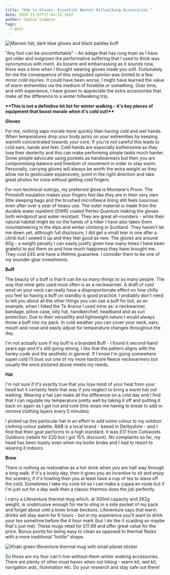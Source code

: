```yaml
---
title: "Ode to Gloves: Essential Winter Hillwalking Accessories "
date: 2020-11-07T17:04:12.169Z
author: Sophie Simmons
tags:
  - gear
---
```

![Maroon hat, dark blue gloves and black paisley buff](/img/pxl_20201107_151917846.jpg "The holy trinity of keeping warm")

"Any fool can be uncomfortable" - An adage that has rung truer as I have got older and outgrown the performative suffering that I used to think was synonymous with merit. As bizarre and embarrassing as it sounds now, there was a time when I thought wearing gloves made you soft. Fortunately for me the consequence of this misguided opinion was limited to a few minor cold injuries. It could have been worse, I might have learned the value of warm extremities via the medium of frostbite or something. Over time, and with experience, I have grown to appreciate the extra accessories that make all the difference to a winter hillwalking trip. 

**\*\***This is not a definitive kit list for winter walking - it's key pieces of equipment that boost morale when it's cold out!**\*\***

**Gloves**

For me, nothing saps morale more quickly than having cold and wet hands. When temperatures drop your body jacks on your extremities by keeping warmth concentrated towards your core. If you're not careful this leads to cold ears, hands and feet. Cold hands are especially bothersome as they lose their dexterity and this can make performing simple tasks much harder. Some people advocate using pockets as handwarmers but then you are compromising balance and freedom of movement in order to stay warm. Personally, carrying gloves will always be worth the extra weight as they allow me to gesticulate expansively, point in the right direction and take great photos for insta without getting cold fingers. 

For non-technical outings, my preferred glove is Montane's Prism. The Primaloft insulation makes your fingers feel like they are in their very own little sleeping bags and the brushed microfleece lining still feels luxurious even after over a year of heavy use. The outer material is made from the durable water repellent (DWR) coated Pertex Quantum making the gloves both windproof and water resistant. They are great all-rounders - while their natural habitat might be on the hands of a hiker I have also taken them mountaineering in the Alps and winter climbing in Scotland. They haven't let me down yet, although full disclosure, I did get a small tear in one after a climb but I sewed it up and they feel good as new.  The gloves are around 60g - a weight penalty I can easily justify given how many times I have been grateful to put them on and how much happiness they have brought me. They cost £45 and have a lifetime guarantee. I consider them to be one of my sounder gear investments. 

**Buff**

The beauty of a buff is that it can be so many things to so many people. The way that mine gets used most often is as a neckwarmer. A draft of cold wind on your neck can really have a disproportionate effect on how chilly you feel so having a buff on standby is good practice. I probably don't need to tell you about all the other things you can use a buff for but, as an example, when I hiked the Te Araroa I used mine as: a neckwarmer, bandage, pillow case, silly hat, handkerchief, headband and as sun protection. Due to their versatility and lightweight nature I would always throw a buff into my pack. In cold weather you can cover your neck, ears, mouth and nose and easily adjust for temperature changes throughout the day.

I'm not actually sure if my buff is a branded Buff - I found it second-hand years ago and it's still going strong. I like that the pattern aligns with the hanky-code and the aesthetic in general. If I know I'm going somewhere super cold I'll bust out one of my more hardcore fleece neckwarmers but usually the once pictured above meets my needs. 

**Hat**

I'm not sure if it's exactly true that you lose most of your heat from your head but it certainly feels that way if you neglect to bring a warm hat out walking. Wearing a hat can make all the difference on a cold day and I find that I can regulate my temperature pretty well by taking it off and putting it back on again as I get hot and cold (this stops me having to break to add or remove clothing layers every 5 minutes). 

I picked up this particular hat in an effort to add some colour to my outdoor clothing colour palette. RAB is a local brand - based in Derbyshire - and I find that their gear performs to a high standard. It was £17 from Cotswolds Outdoors (retails for £20 but I got 15% discount).  No complaints so far, my head has been toasty even when my boiler broke and I had to resort to wearing it indoors.

**Brew**

There is nothing as restorative as a hot drink when you are half way through a long walk. If it's a lovely day, then it gives you an incentive to sit and enjoy the scenery, if it's howling then you at least have a cup of tea to stave off the cold. Sometimes I take my cook kit so I can make a cuppa en route but if I'm just out for a day walk then a classic thermos does the job perfectly. 

I carry a Lifeventure thermal mug which, at 300ml capacity and 262g weight, is unobtrusive enough for me to sling in a side pocket of my pack and forget about until a brew break beckons. Lifeventure says that warm drinks will stay warm for 6 hours - but in my experience you'll want to drink your tea sometime before the 4 hour mark (but I do like it scalding so maybe that's just me). These mugs retail for £11.99 and offer great value for the price. Bonus points for being easy to clean as opposed to thermal flasks with a more traditional "bottle" shape. 

![Khaki green lifeventure thermal mug with small planet sticker](/img/brewflask.jpg "No tea was spilled today")

So those are my four can't-live-without-them winter walking accessories. There are plenty of other must haves when out hiking - warm kit, wet kit, navigation aids, illumination etc. Do your research and stay safe out there!